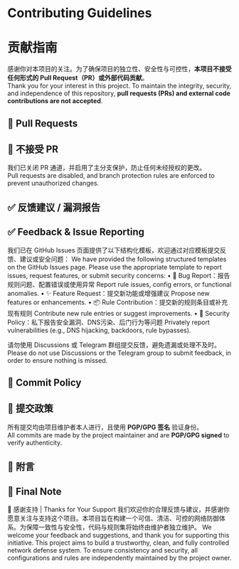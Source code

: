 # Contributing Guidelines  
# 贡献指南

感谢你对本项目的关注。为了确保项目的独立性、安全性与可控性，**本项目不接受任何形式的 Pull Request（PR）或外部代码贡献**。  
Thank you for your interest in this project. To maintain the integrity, security, and independence of this repository, **pull requests (PRs) and external code contributions are not accepted**.

## 🚫 Pull Requests  
## 🚫 不接受 PR

我们已关闭 PR 通道，并启用了主分支保护，防止任何未经授权的更改。  
Pull requests are disabled, and branch protection rules are enforced to prevent unauthorized changes.

## ✅ 反馈建议 / 漏洞报告  
## ✅ Feedback & Issue Reporting

我们已在 GitHub Issues 页面提供了以下结构化模板，欢迎通过对应模板提交反馈、建议或安全问题：
We have provided the following structured templates on the GitHub Issues page. Please use the appropriate template to report issues, request features, or submit security concerns:
	•	🐞 Bug Report：报告规则问题、配置错误或使用异常
Report rule issues, config errors, or functional anomalies.
	•	✨ Feature Request：提交新功能或增强建议
Propose new features or enhancements.
	•	📦 Rule Contribution：提交新的规则条目或补充现有规则
Contribute new rule entries or suggest improvements.
	•	🔐 Security Policy：私下报告安全漏洞、DNS污染、后门行为等问题
Privately report vulnerabilities (e.g., DNS hijacking, backdoors, rule bypasses).

请勿使用 Discussions 或 Telegram 群组提交反馈，避免遗漏或处理不及时。
Please do not use Discussions or the Telegram group to submit feedback, in order to ensure nothing is missed.

## 🔐 Commit Policy  
## 🔐 提交政策

所有提交均由项目维护者本人进行，且使用 **PGP/GPG 签名** 验证身份。  
All commits are made by the project maintainer and are **PGP/GPG signed** to verify authenticity.

## 📎 附言  
## 📎 Final Note

🙌 感谢支持 | Thanks for Your Support
我们欢迎你的合理反馈与建议，并感谢你愿意关注与支持这个项目。本项目旨在构建一个可信、清洁、可控的网络防御体系。为保障一致性与安全性，代码与规则集将始终由维护者独立维护。 
We welcome your feedback and suggestions, and thank you for supporting this initiative.
This project aims to build a trustworthy, clean, and fully controlled network defense system. To ensure consistency and security, all configurations and rules are independently maintained by the project owner.
